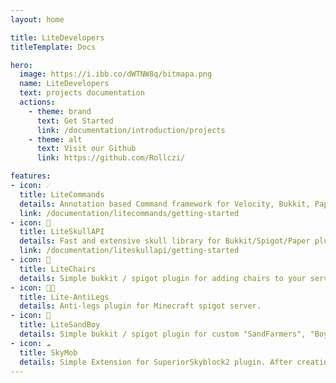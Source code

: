 ```yaml
---
layout: home

title: LiteDevelopers
titleTemplate: Docs

hero:
  image: https://i.ibb.co/dWTNW8q/bitmapa.png
  name: LiteDevelopers
  text: projects documentation
  actions:
    - theme: brand
      text: Get Started
      link: /documentation/introduction/projects
    - theme: alt
      text: Visit our Github
      link: https://github.com/Rollczi/

features:
- icon: ☄️
  title: LiteCommands
  details: Annotation based Command framework for Velocity, Bukkit, Paper, BungeeCord and your other implementations.
  link: /documentation/litecommands/getting-started
- icon: 💜
  title: LiteSkullAPI
  details: Fast and extensive skull library for Bukkit/Spigot/Paper plugins.
  link: /documentation/liteskullapi/getting-started
- icon: 🌃
  title: LiteChairs
  details: Simple bukkit / spigot plugin for adding chairs to your server.
- icon: 👮🏻
  title: Lite-AntiLegs
  details: Anti-legs plugin for Minecraft spigot server.
- icon: 👑
  title: LiteSandBoy
  details: Simple bukkit / spigot plugin for custom "SandFarmers", "BoyFarmers" etc.
- icon: ☁️
  title: SkyMob
  details: Simple Extension for SuperiorSkyblock2 plugin. After creating the island, a custom mob will spawn.
---
```

<script setup>
import {
  VPTeamPage,
  VPTeamPageTitle,
  VPTeamMembers,
  VPDocAsideSponsors,
} from 'vitepress/theme';

const members = [
  {
    avatar: 'https://avatars.githubusercontent.com/u/49173834?v=4',
    name: 'Rollczi',
    title: 'Java Developer',
    links: [
      { icon: 'github', link: 'https://github.com/Rollczi' },
      { icon: 'linkedin', link: 'https://www.linkedin.com/in/rollczi/' }
    ]
  },
  {
    avatar: 'https://avatars.githubusercontent.com/u/65517973?v=4',
    name: 'vLucky',
    title: 'Java Developer',
    links: [
        { icon: 'github', link: 'https://github.com/vLuckyyy' },
        { icon: 'linkedin', link: 'https://www.linkedin.com/in/vlucky/' }
    ]
  },
  {
    avatar: 'https://avatars.githubusercontent.com/u/80779749?v=4',
    name: 'CitralFlo',
    title: 'BESTO FRIENDO',
    links: [
        { icon: 'github', link: 'https://github.com/CitralFlo' },
        { icon: 'linkedin', link: 'https://www.linkedin.com/in/citralflo/' }
    ]
  }
]
</script>


<VPTeamPage style='padding-bottom: 0'>
  <VPTeamPageTitle>
    <template is #title>
      LiteDevelopers Team
    </template>
    <template #lead>
        We are a small team of developers that create open-source projects for the Minecraft community.
    </template>
  </VPTeamPageTitle>
  <VPTeamMembers :members="members"></VPTeamMembers>
  <VPTeamPageTitle  style='padding: 0'>
    <template #lead>
      And many more contributors! <a style="color: var(--vp-c-brand)" href="https://github.com/Rollczi/LiteCommands/graphs/contributors">See all contributors</a>
    </template>
  </VPTeamPageTitle>
</VPTeamPage>


